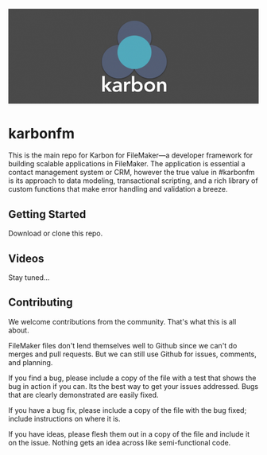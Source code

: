 ![Logo](KarbonLogo.png "Logo Title Text 1")

# karbonfm
This is the main repo for Karbon for FileMaker—a developer framework for building scalable applications in FileMaker. The application is essential a contact management system or CRM, however the true value in #karbonfm is its approach to data modeling, transactional scripting, and a rich library of custom functions that make error handling and validation a breeze.

## Getting Started

Download or clone this repo. 

## Videos

Stay tuned…

## Contributing

We welcome contributions from the community. That's what this is all about.

FileMaker files don't lend themselves well to Github since we can't do merges and pull requests. But we can still use Github for issues, comments, and planning.

If you find a bug, please include a copy of the file with a test that shows the bug in action if you can. Its the best way to get your issues addressed. Bugs that are clearly demonstrated are easily fixed.

If you have a bug fix, please include a copy of the file with the bug fixed; include instructions on where it is.

If you have ideas, please flesh them out in a copy of the file and include it on the issue. Nothing gets an idea across like semi-functional code.
